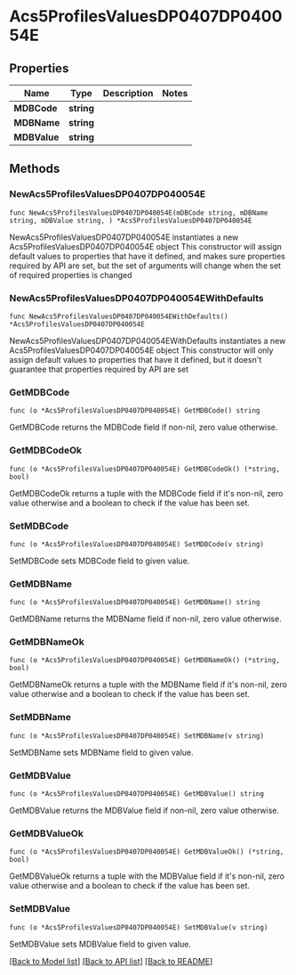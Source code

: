 # Acs5ProfilesValuesDP0407DP040054E

## Properties

Name | Type | Description | Notes
------------ | ------------- | ------------- | -------------
**MDBCode** | **string** |  | 
**MDBName** | **string** |  | 
**MDBValue** | **string** |  | 

## Methods

### NewAcs5ProfilesValuesDP0407DP040054E

`func NewAcs5ProfilesValuesDP0407DP040054E(mDBCode string, mDBName string, mDBValue string, ) *Acs5ProfilesValuesDP0407DP040054E`

NewAcs5ProfilesValuesDP0407DP040054E instantiates a new Acs5ProfilesValuesDP0407DP040054E object
This constructor will assign default values to properties that have it defined,
and makes sure properties required by API are set, but the set of arguments
will change when the set of required properties is changed

### NewAcs5ProfilesValuesDP0407DP040054EWithDefaults

`func NewAcs5ProfilesValuesDP0407DP040054EWithDefaults() *Acs5ProfilesValuesDP0407DP040054E`

NewAcs5ProfilesValuesDP0407DP040054EWithDefaults instantiates a new Acs5ProfilesValuesDP0407DP040054E object
This constructor will only assign default values to properties that have it defined,
but it doesn't guarantee that properties required by API are set

### GetMDBCode

`func (o *Acs5ProfilesValuesDP0407DP040054E) GetMDBCode() string`

GetMDBCode returns the MDBCode field if non-nil, zero value otherwise.

### GetMDBCodeOk

`func (o *Acs5ProfilesValuesDP0407DP040054E) GetMDBCodeOk() (*string, bool)`

GetMDBCodeOk returns a tuple with the MDBCode field if it's non-nil, zero value otherwise
and a boolean to check if the value has been set.

### SetMDBCode

`func (o *Acs5ProfilesValuesDP0407DP040054E) SetMDBCode(v string)`

SetMDBCode sets MDBCode field to given value.


### GetMDBName

`func (o *Acs5ProfilesValuesDP0407DP040054E) GetMDBName() string`

GetMDBName returns the MDBName field if non-nil, zero value otherwise.

### GetMDBNameOk

`func (o *Acs5ProfilesValuesDP0407DP040054E) GetMDBNameOk() (*string, bool)`

GetMDBNameOk returns a tuple with the MDBName field if it's non-nil, zero value otherwise
and a boolean to check if the value has been set.

### SetMDBName

`func (o *Acs5ProfilesValuesDP0407DP040054E) SetMDBName(v string)`

SetMDBName sets MDBName field to given value.


### GetMDBValue

`func (o *Acs5ProfilesValuesDP0407DP040054E) GetMDBValue() string`

GetMDBValue returns the MDBValue field if non-nil, zero value otherwise.

### GetMDBValueOk

`func (o *Acs5ProfilesValuesDP0407DP040054E) GetMDBValueOk() (*string, bool)`

GetMDBValueOk returns a tuple with the MDBValue field if it's non-nil, zero value otherwise
and a boolean to check if the value has been set.

### SetMDBValue

`func (o *Acs5ProfilesValuesDP0407DP040054E) SetMDBValue(v string)`

SetMDBValue sets MDBValue field to given value.



[[Back to Model list]](../README.md#documentation-for-models) [[Back to API list]](../README.md#documentation-for-api-endpoints) [[Back to README]](../README.md)


